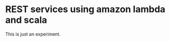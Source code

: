 REST services using amazon lambda and scala
===========================================

This is just an experiment.

